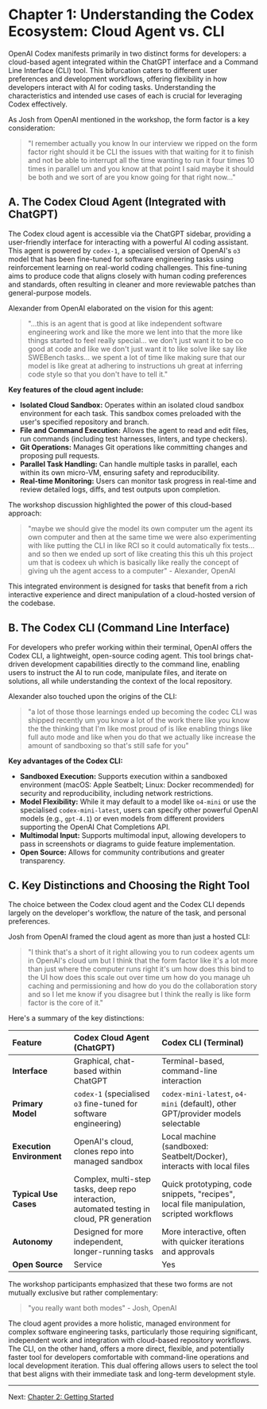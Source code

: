 # Chapter 1: Understanding the Codex Ecosystem: Cloud Agent vs. CLI

OpenAI Codex manifests primarily in two distinct forms for developers: a cloud-based agent integrated within the ChatGPT interface and a Command Line Interface (CLI) tool. This bifurcation caters to different user preferences and development workflows, offering flexibility in how developers interact with AI for coding tasks. Understanding the characteristics and intended use cases of each is crucial for leveraging Codex effectively.

As Josh from OpenAI mentioned in the workshop, the form factor is a key consideration:
> "I remember actually you know In our interview we ripped on the form factor right should it be CLI the issues with that waiting for it to finish and not be able to interrupt all the time wanting to run it four times 10 times in parallel um and you know at that point I said maybe it should be both and we sort of are you know going for that right now..."

## A. The Codex Cloud Agent (Integrated with ChatGPT)

The Codex cloud agent is accessible via the ChatGPT sidebar, providing a user-friendly interface for interacting with a powerful AI coding assistant. This agent is powered by `codex-1`, a specialised version of OpenAI's `o3` model that has been fine-tuned for software engineering tasks using reinforcement learning on real-world coding challenges. This fine-tuning aims to produce code that aligns closely with human coding preferences and standards, often resulting in cleaner and more reviewable patches than general-purpose models.

Alexander from OpenAI elaborated on the vision for this agent:
> "...this is an agent that is good at like independent software engineering work and like the more we lent into that the more like things started to feel really special... we don't just want it to be co good at code and like we don't just want it to like solve like say like SWEBench tasks... we spent a lot of time like making sure that our model is like great at adhering to instructions uh great at inferring code style so that you don't have to tell it."

**Key features of the cloud agent include:**

*   **Isolated Cloud Sandbox:** Operates within an isolated cloud sandbox environment for each task. This sandbox comes preloaded with the user's specified repository and branch.
*   **File and Command Execution:** Allows the agent to read and edit files, run commands (including test harnesses, linters, and type checkers).
*   **Git Operations:** Manages Git operations like committing changes and proposing pull requests.
*   **Parallel Task Handling:** Can handle multiple tasks in parallel, each within its own micro-VM, ensuring safety and reproducibility.
*   **Real-time Monitoring:** Users can monitor task progress in real-time and review detailed logs, diffs, and test outputs upon completion.

The workshop discussion highlighted the power of this cloud-based approach:
> "maybe we should give the model its own computer um the agent its own computer and then at the same time we were also experimenting with like putting the CLI in like RCI so it could automatically fix tests... and so then we ended up sort of like creating this this uh this project um that is codeex uh which is basically like really the concept of giving uh the agent access to a computer" - Alexander, OpenAI

This integrated environment is designed for tasks that benefit from a rich interactive experience and direct manipulation of a cloud-hosted version of the codebase.

## B. The Codex CLI (Command Line Interface)

For developers who prefer working within their terminal, OpenAI offers the Codex CLI, a lightweight, open-source coding agent. This tool brings chat-driven development capabilities directly to the command line, enabling users to instruct the AI to run code, manipulate files, and iterate on solutions, all while understanding the context of the local repository.

Alexander also touched upon the origins of the CLI:
> "a lot of those those learnings ended up becoming the codec CLI was shipped recently um you know a lot of the work there like you know the the thinking that I'm like most proud of is like enabling things like full auto mode and like when you do that we actually like increase the amount of sandboxing so that's still safe for you"

**Key advantages of the Codex CLI:**

*   **Sandboxed Execution:** Supports execution within a sandboxed environment (macOS: Apple Seatbelt; Linux: Docker recommended) for security and reproducibility, including network restrictions.
*   **Model Flexibility:** While it may default to a model like `o4-mini` or use the specialised `codex-mini-latest`, users can specify other powerful OpenAI models (e.g., `gpt-4.1`) or even models from different providers supporting the OpenAI Chat Completions API.
*   **Multimodal Input:** Supports multimodal input, allowing developers to pass in screenshots or diagrams to guide feature implementation.
*   **Open Source:** Allows for community contributions and greater transparency.

## C. Key Distinctions and Choosing the Right Tool

The choice between the Codex cloud agent and the Codex CLI depends largely on the developer's workflow, the nature of the task, and personal preferences.

Josh from OpenAI framed the cloud agent as more than just a hosted CLI:
> "I think that's a short of it right allowing you to run codeex agents um in OpenAI's cloud um but I think that the form factor like it's a lot more than just where the computer runs right it's um how does this bind to the UI how does this scale out over time um how do you manage uh caching and permissioning and how do you do the collaboration story and so I let me know if you disagree but I think the really is like form factor is the core of it."

Here's a summary of the key distinctions:

| Feature                 | Codex Cloud Agent (ChatGPT)                                  | Codex CLI (Terminal)                                                                 |
| :---------------------- | :----------------------------------------------------------- | :----------------------------------------------------------------------------------- |
| **Interface**           | Graphical, chat-based within ChatGPT                         | Terminal-based, command-line interaction                                             |
| **Primary Model**       | `codex-1` (specialised `o3` fine-tuned for software engineering) | `codex-mini-latest`, `o4-mini` (default), other GPT/provider models selectable         |
| **Execution Environment** | OpenAI's cloud, clones repo into managed sandbox             | Local machine (sandboxed: Seatbelt/Docker), interacts with local files               |
| **Typical Use Cases**   | Complex, multi-step tasks, deep repo interaction, automated testing in cloud, PR generation | Quick prototyping, code snippets, "recipes", local file manipulation, scripted workflows |
| **Autonomy**            | Designed for more independent, longer-running tasks          | More interactive, often with quicker iterations and approvals                        |
| **Open Source**         | Service                                                      | Yes                                                                                  |

The workshop participants emphasized that these two forms are not mutually exclusive but rather complementary:
> "you really want both modes" - Josh, OpenAI

The cloud agent provides a more holistic, managed environment for complex software engineering tasks, particularly those requiring significant, independent work and integration with cloud-based repository workflows. The CLI, on the other hand, offers a more direct, flexible, and potentially faster tool for developers comfortable with command-line operations and local development iteration. This dual offering allows users to select the tool that best aligns with their immediate task and long-term development style.

---

Next: [Chapter 2: Getting Started](./02_getting_started.md)